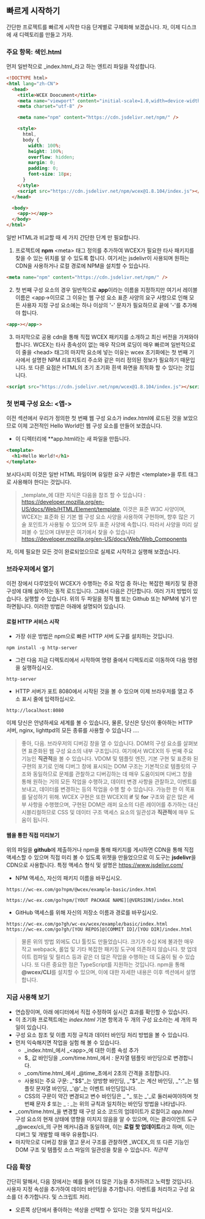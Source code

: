 <!--DESC: {"아이콘":"sports_score"} -->

## 빠르게 시작하기

간단한 프로젝트를 빠르게 시작한 다음 단계별로 구체화해 보겠습니다. 자, 이제 디스크에 새 디렉토리를 만들고 가자.

### 주요 항목: 색인.html

먼저 일반적으로 _index.html_라고 하는 엔트리 파일을 작성합니다.

```html
<!DOCTYPE html>
<html lang="zh-CN">
  <head>
    <title>WCEX Doocument</title>
    <meta name="viewport" content="initial-scale=1.0,width=device-width" />
    <meta charset="utf-8" />

    <meta name="npm" content="https://cdn.jsdelivr.net/npm/" />

    <style>
      html,
      body {
        width: 100%;
        height: 100%;
        overflow: hidden;
        margin: 0;
        padding: 0;
        font-size: 18px;
      }
    </style>
    <script src="https://cdn.jsdelivr.net/npm/wcex@1.8.104/index.js"></script>
  </head>

  <body>
    <app-></app->
  </body>
</html>
```

일반 HTML과 비교할 때 세 가지 간단한 단계 만 필요합니다.

1. 프로젝트에 **npm** \<meta\> 태그 정의를 추가하여 WCEX가 필요한 타사 패키지를 찾을 수 있는 위치를 알 수 있도록 합니다. 여기서는 jsdelivr이 사용되며 원하는 CDN을 사용하거나 로컬 경로에 NPM을 설치할 수 있습니다.

```html
<meta name="npm" content="https://cdn.jsdelivr.net/npm/" />
```

2. 첫 번째 구성 요소의 경우 일반적으로 **app**이라는 이름을 지정하지만 여기서 레이블 이름은 \<app-\>이므로 그 이유는 웹 구성 요소 표준 사양의 요구 사항으로 인해 모든 사용자 지정 구성 요소에는 하나 이상의 '-' 문자가 필요하므로 끝에 '-'를 추가해야 합니다.

```html
<app-></app->
```

3. 마지막으로 공용 cdn을 통해 직접 WCEX 패키지를 소개하고 최신 버전을 가져와야합니다. WCEX는 타사 종속성이 없는 매우 작으며 로딩이 매우 빠르며 일반적으로 이 줄을 \<head\> 태그의 마지막 요소에 넣는 이유는 wcex 초기화에는 첫 번째 기사에서 설명한 NPM 리포지토리 주소와 같은 미리 정의된 정보가 필요하기 때문입니다. 또 다른 요점은 HTML의 초기 초기화 흰색 화면을 최적화 할 수 있다는 것입니다.

```html
<script src="https://cdn.jsdelivr.net/npm/wcex@1.8.104/index.js"></script>
```

### 첫 번째 구성 요소: **\<앱-\>**

이전 섹션에서 우리가 정의한 첫 번째 웹 구성 요소가 index.html에 로드된 것을 보았으므로 이제 고전적인 Hello World인 웹 구성 요소를 만들어 보겠습니다.

- 이 디렉터리에 **app.html라는 새 파일을 만듭니다.

```html
<template>
  <h1>Hello World!</h1>
</template>
```

보시다시피 이것은 일반 HTML 파일이며 유일한 요구 사항은 \<template\>을 루트 태그로 사용해야 한다는 것입니다.

> _template_에 대한 지식은 다음을 참조 할 수 있습니다 : https://developer.mozilla.org/en-US/docs/Web/HTML/Element/template, 이것은 표준 W3C 사양이며, WCEX는 표준화 된 기본 웹 구성 요소 사양을 사용하여 구현하며, 향후 많은 기술 포인트가 사용될 수 있으며 모두 표준 사양에 속합니다. 따라서 사양을 미리 살펴볼 수 있으며 대부분은 여기에서 찾을 수 있습니다 https://developer.mozilla.org/en-US/docs/Web/Web_Components

자, 이제 필요한 모든 것이 완료되었으므로 실제로 시작하고 실행해 보겠습니다.

### 브라우저에서 열기

이전 장에서 다루었듯이 WCEX가 수행하는 주요 작업 중 하나는 복잡한 패키징 및 환경 구성에 대해 싫어하는 동적 로드입니다. 그래서 다음은 간단합니다. 여러 가지 방법이 있습니다. 실행할 수 있습니다. 위의 두 파일을 정적 웹 또는 Github 또는 NPM에 넣기 만하면됩니다. 이러한 방법은 아래에 설명되어 있습니다.

#### 로컬 HTTP 서비스 시작

- 가장 쉬운 방법은 npm으로 빠른 HTTP 서버 도구를 설치하는 것입니다.

```shell
npm install -g http-server
```

- 그런 다음 지금 디렉토리에서 시작하여 명령 줄에서 디렉토리로 이동하여 다음 명령을 실행하십시오.

```shell
http-server
```

- HTTP 서버가 포트 8080에서 시작된 것을 볼 수 있으며 이제 브라우저를 열고 주소 표시 줄에 입력하십시오.

```
http://localhost:8080
```

이제 당신은 안녕하세요 세계를 볼 수 있습니다, 물론, 당신은 당신이 좋아하는 HTTP 서버, nginx, lighttpd의 모든 종류를 사용할 수 있습니다 ....

> 좋아, 다음. 브라우저의 디버깅 창을 열 수 있습니다. DOM의 구성 요소를 살펴보면 표준화된 웹 구성 요소의 내부 구조입니다. 여기에서 WCEX의 두 번째 주요 기능인 **직관적**을 볼 수 있습니다. VDOM 및 템플릿 엔진, 기본 구현 및 표준화 된 구현의 포기로 인해 디버그 창에 표시되는 DOM 구조는 기본적으로 템플릿의 구조와 동일하므로 문제를 관찰하고 디버깅하는 데 매우 도움이되며 디버그 창을 통해 원하는 거의 모든 작업을 수행하고, 데이터 변경 사항을 관찰하고, 이벤트를 보내고, 데이터를 변경하는 등의 작업을 수행 할 수 있습니다. 가능한 한 이 목표를 달성하기 위해. WCEX 구현은 또한 WCEX의 **if** 및 **for** 구조와 같은 많은 세부 사항을 수행했으며, 구현된 DOM은 래퍼 요소의 다른 레이어를 추가하는 대신 시블리컬하므로 CSS 및 데이터 구조 액세스 요소의 일관성과 **직관적**에 매우 도움이 됩니다.

#### 웹을 통한 직접 미리보기

위의 파일을 **github**에 제출하거나 npm을 통해 패키지를 게시하면 CDN을 통해 직접 액세스할 수 있으며 직접 미리 볼 수 있도록 위젯을 만들었으므로 이 도구는 **jsdelivr**을 CDN으로 사용합니다.
특정 액세스 형식 및 설명은 https://www.jsdelivr.com/

- NPM 액세스, 자신의 패키지 이름을 바꾸십시오.

```
https://wc-ex.com/go?npm/@wcex/example-basic/index.html

https://wc-ex.com/go?npm/[YOUT PACKAGE NAME][@VERSION]/index.html

```

- GitHub 액세스를 위해 자신의 저장소 이름과 경로를 바꾸십시오.

```
https://wc-ex.com/go?gh/wc-ex/wcex/example/basic/index.html
https://wc-ex.com/go?gh/[YOU REPOS]@[COMMIT ID]/[YOU DIR]/index.html
```

> 물론 위의 방법 외에도 CLI 툴킷도 만들었습니다. 크기가 수십 K에 불과한 매우 작고 webpack, 롤업 및 기타 복잡한 패키징 도구에 의존하지 않습니다. 핫 업데이트 컴파일 및 릴리스 등과 같은 더 많은 작업을 수행하는 데 도움이 될 수 있습니다. 또 다른 중요한 점은 TypeScript를 지원하는 것입니다. npm을 통해 **@wcex/CLI**를 설치할 수 있으며, 이에 대한 자세한 내용은 이후 섹션에서 설명합니다.

### 지금 사용해 보기

<div>
<WCEX-doc.com-playground files="['first/index.html','first/app.html','first/com/time.html']"></WCEX-doc.com-playground>
</div>

- 연습장이며, 아래 에디터에서 직접 수정하여 실시간 효과를 확인할 수 있습니다.
- 이 초기화 프로젝트에는 _index.html_ 기본 항목과 두 개의 구성 요소라는 세 개의 파일이 있습니다.
- 구성 요소 참조 및 이름 지정 규칙과 데이터 바인딩 처리 방법을 볼 수 있습니다.
- 먼저 익숙해지면 작업을 실험 해 볼 수 있습니다.
  - _index.html_에서 _\<app\>_에 대한 이름 속성 추가 
  - $_ 값 바인딩을 _com/time.html_에서 _:_ 문자열 템플릿 바인딩으로 변경합니다. 
  - _com/time.html_에서 _@time_초에서 2초의 간격을 조정합니다. 
  - 사용되는 주요 구문: _"$$"_는 양방향 바인딩, _"$"_는 계산 바인딩, _":"_는 템플릿 문자열 바인딩, _'@'_는 이벤트 바인딩입니다.
  - CSS의 구문이 약간 변경되고 변수 바인딩은 _ "_ 또는 _'_로 둘러싸여야하며 첫 번째 문자 _$_ 또는 _ : _는 위의 규칙과 일치하는 바인딩 방법을 나타냅니다.
- _com/time.html_을 변경할 때 구성 요소 코드의 업데이트가 로컬이고 _app.html_ 구성 요소의 현재 상태에 영향을 미치지 않음을 알 수 있으며, 이는 클라이언트 도구 _@wcex/cli_의 구현 메커니즘과 동일하며, 이는 **로컬 핫 업데이트**라고 하며, 이는 디버그 및 개발할 때 매우 유용합니다.
- 마지막으로 디버깅 창을 열고 문서 구조를 관찰하면 _WCEX_의 또 다른 기능인 DOM 구조 및 템플릿 소스 파일의 일관성을 찾을 수 있습니다. *직관적*


### 다음 확장

간단히 말해서, 다음 장에서는 예를 들어 더 많은 기능을 추가하려고 노력할 것입니다. 사용자 지정 속성을 추가하여 데이터 바인딩을 추가합니다. 이벤트를 처리하고 구성 요소를 더 추가합니다.
및 스크립트 처리.
- 오른쪽 상단에서 좋아하는 색상을 선택할 수 있다는 것을 잊지 마십시오.

